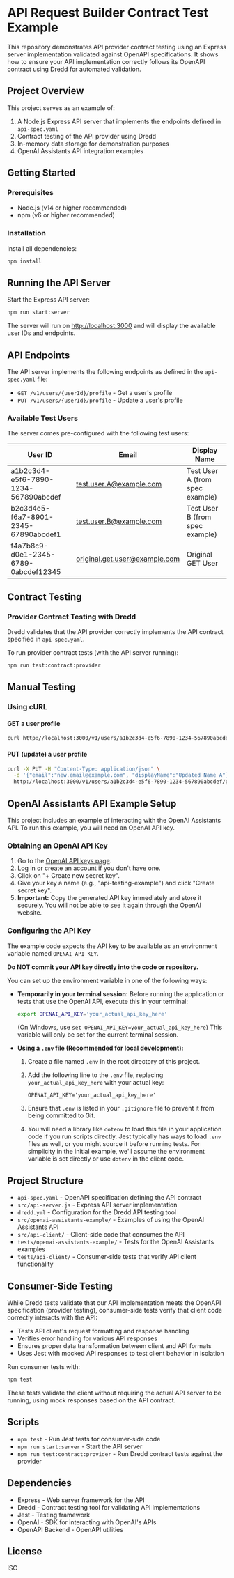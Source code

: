 # API Request Builder Contract Test Example

This repository demonstrates API provider contract testing using an Express server implementation validated against OpenAPI specifications. It shows how to ensure your API implementation correctly follows its OpenAPI contract using Dredd for automated validation.

## Project Overview

This project serves as an example of:

1. A Node.js Express API server that implements the endpoints defined in `api-spec.yaml`
2. Contract testing of the API provider using Dredd
3. In-memory data storage for demonstration purposes
4. OpenAI Assistants API integration examples

## Getting Started

### Prerequisites

- Node.js (v14 or higher recommended)
- npm (v6 or higher recommended)

### Installation

Install all dependencies:

```bash
npm install
```

## Running the API Server

Start the Express API server:

```bash
npm run start:server
```

The server will run on <http://localhost:3000> and will display the available user IDs and endpoints.

## API Endpoints

The API server implements the following endpoints as defined in the `api-spec.yaml` file:

- `GET /v1/users/{userId}/profile` - Get a user's profile
- `PUT /v1/users/{userId}/profile` - Update a user's profile

### Available Test Users

The server comes pre-configured with the following test users:

| User ID | Email | Display Name |
|---------|-------|--------------|
| a1b2c3d4-e5f6-7890-1234-567890abcdef | <test.user.A@example.com> | Test User A (from spec example) |
| b2c3d4e5-f6a7-8901-2345-67890abcdef1 | <test.user.B@example.com> | Test User B (from spec example) |
| f4a7b8c9-d0e1-2345-6789-0abcdef12345 | <original.get.user@example.com> | Original GET User |

## Contract Testing

### Provider Contract Testing with Dredd

Dredd validates that the API provider correctly implements the API contract specified in `api-spec.yaml`.

To run provider contract tests (with the API server running):

```bash
npm run test:contract:provider
```

## Manual Testing

### Using cURL

#### GET a user profile

```bash
curl http://localhost:3000/v1/users/a1b2c3d4-e5f6-7890-1234-567890abcdef/profile
```

#### PUT (update) a user profile

```bash
curl -X PUT -H "Content-Type: application/json" \
  -d '{"email":"new.email@example.com", "displayName":"Updated Name A"}' \
  http://localhost:3000/v1/users/a1b2c3d4-e5f6-7890-1234-567890abcdef/profile
```

## OpenAI Assistants API Example Setup

This project includes an example of interacting with the OpenAI Assistants API. To run this example, you will need an OpenAI API key.

### Obtaining an OpenAI API Key

1. Go to the [OpenAI API keys page](https://platform.openai.com/api-keys).
2. Log in or create an account if you don't have one.
3. Click on "+ Create new secret key".
4. Give your key a name (e.g., "api-testing-example") and click "Create secret key".
5. **Important:** Copy the generated API key immediately and store it securely. You will not be able to see it again through the OpenAI website.

### Configuring the API Key

The example code expects the API key to be available as an environment variable named `OPENAI_API_KEY`.

**Do NOT commit your API key directly into the code or repository.**

You can set up the environment variable in one of the following ways:

- **Temporarily in your terminal session:**
    Before running the application or tests that use the OpenAI API, execute this in your terminal:

    ```bash
    export OPENAI_API_KEY='your_actual_api_key_here'
    ```

    (On Windows, use `set OPENAI_API_KEY=your_actual_api_key_here`)
    This variable will only be set for the current terminal session.

- **Using a `.env` file (Recommended for local development):**
    1. Create a file named `.env` in the root directory of this project.
    2. Add the following line to the `.env` file, replacing `your_actual_api_key_here` with your actual key:

        ```env
        OPENAI_API_KEY='your_actual_api_key_here'
        ```

    3. Ensure that `.env` is listed in your `.gitignore` file to prevent it from being committed to Git.
    4. You will need a library like `dotenv` to load this file in your application code if you run scripts directly. Jest typically has ways to load `.env` files as well, or you might source it before running tests. For simplicity in the initial example, we'll assume the environment variable is set directly or use `dotenv` in the client code.

## Project Structure

- `api-spec.yaml` - OpenAPI specification defining the API contract
- `src/api-server.js` - Express API server implementation
- `dredd.yml` - Configuration for the Dredd API testing tool
- `src/openai-assistants-example/` - Examples of using the OpenAI Assistants API
- `src/api-client/` - Client-side code that consumes the API
- `tests/openai-assistants-example/` - Tests for the OpenAI Assistants examples
- `tests/api-client/` - Consumer-side tests that verify API client functionality

## Consumer-Side Testing

While Dredd tests validate that our API implementation meets the OpenAPI specification (provider testing), consumer-side tests verify that client code correctly interacts with the API:

- Tests API client's request formatting and response handling
- Verifies error handling for various API responses
- Ensures proper data transformation between client and API formats
- Uses Jest with mocked API responses to test client behavior in isolation

Run consumer tests with:

```bash
npm test
```

These tests validate the client without requiring the actual API server to be running, using mock responses based on the API contract.

## Scripts

- `npm test` - Run Jest tests for consumer-side code
- `npm run start:server` - Start the API server
- `npm run test:contract:provider` - Run Dredd contract tests against the provider

## Dependencies

- Express - Web server framework for the API
- Dredd - Contract testing tool for validating API implementations
- Jest - Testing framework
- OpenAI - SDK for interacting with OpenAI's APIs
- OpenAPI Backend - OpenAPI utilities

## License

ISC
